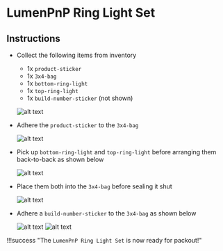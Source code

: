 # LumenPnP Ring Light Set

## Instructions

- Collect the following items from inventory
    - 1x `product-sticker`
    - 1x `3x4-bag`
    - 1x `bottom-ring-light`
    - 1x `top-ring-light`
    - 1x `build-number-sticker` (not shown)

    ![alt text](img/IMG_0791.jpg)

- Adhere the `product-sticker` to the `3x4-bag`

    ![alt text](img/IMG_0792.jpg)

- Pick up `bottom-ring-light` and `top-ring-light` before arranging them back-to-back as shown below

    ![alt text](img/IMG_0793.jpg)

- Place them both into the `3x4-bag` before sealing it shut

    ![alt text](img/IMG_0794.jpg)

- Adhere a `build-number-sticker` to the `3x4-bag` as shown below

    ![alt text](img/IMG_0795.jpg)
    ![alt text](img/IMG_0796.jpg)

!!!success "The `LumenPnP Ring Light Set` is now ready for packout!"
